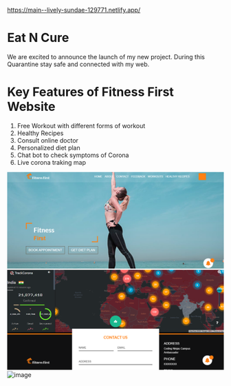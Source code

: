 https://main--lively-sundae-129771.netlify.app/

# Eat N Cure
We are excited to announce the launch of my new project.
During this Quarantine  stay safe and connected  with my web.

# Key Features  of Fitness First Website
1. Free Workout with different  forms of workout 
2. Healthy  Recipes
3. Consult online doctor
4. Personalized diet plan
5. Chat bot to check symptoms of Corona
6. Live   corona traking map 

![image](images/homepage.png)
![image](images/coronatrack.png)
![image](images/chat.png)
